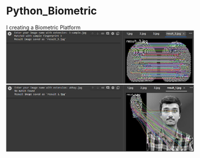 # Python_Biometric
I creating a Biometric Platform
<img src="https://github.com/AbhayNath001/Python_Biometric/blob/main/IMAGES/matched.png" alt="matched">
<img src="https://github.com/AbhayNath001/Python_Biometric/blob/main/IMAGES/no_match.png" alt="not matched">
